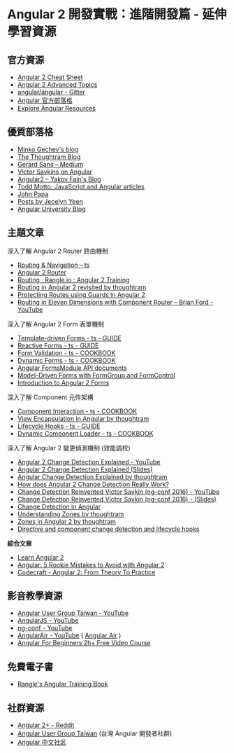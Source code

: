 # Angular 2 開發實戰：進階開發篇 - 延伸學習資源

## 官方資源
- [Angular 2 Cheat Sheet](https://angular.io/docs/ts/latest/guide/cheatsheet.html)
- [Angular 2 Advanced Topics](https://angular.io/docs/ts/latest/guide/ngmodule.html)
- [angular/angular - Gitter](https://gitter.im/angular/angular)
- [Angular 官方部落格](http://angularjs.blogspot.tw/)
- [Explore Angular Resources](https://angular.io/resources/)


## 優質部落格
- [Minko Gechev's blog](http://blog.mgechev.com/)
- [The Thoughtram Blog](https://blog.thoughtram.io/categories/angular-2/)
- [Gerard Sans – Medium](https://medium.com/@gerard.sans)
- [Victor Savki](https://vsavkin.com/)[ns on Angular](https://vsavkin.com/)
- [Angular2 – Yakov Fain's Blog](https://yakovfain.com/category/angular2/)
- [Todd Motto: JavaScript and Angular articles](https://toddmotto.com/)
- [John Papa](https://johnpapa.net/)
- [Posts by Jecelyn Yeen](https://pub.scotch.io/@jecelyn)
- [Angular Universit](http://blog.angular-university.io/)[y Blog](http://blog.angular-university.io/)


## 主題文章

深入了解 Angular 2 Router 路由機制

- [Routing & Navigation – ts](https://angular.io/docs/ts/latest/guide/router.html)
- [Angular 2 Router](https://vsavkin.com/angular-2-router-d9e30599f9ea)
- [Routing · Rangle.io : Angular 2 Training](https://angular-2-training-book.rangle.io/handout/routing/)
- [Routing in Angular 2 revisited by thoughtram](http://blog.thoughtram.io/angular/2016/06/14/routing-in-angular-2-revisited.html)
- [Protecting Routes using Guards in Angular 2](http://blog.thoughtram.io/angular/2016/07/18/guards-in-angular-2.html)
- [Routing in Eleven Dimensions with Component Router – Brian Ford - YouTube](https://www.youtube.com/watch?v=z1NB-HG0ZH4)

深入了解 Angular 2 Form 表單機制

- [Template-driven Forms - ts - GUIDE](https://angular.io/docs/ts/latest/guide/forms.html)
- [Reactive Forms - ts - GUIDE](https://angular.io/docs/ts/latest/guide/reactive-forms.html)
- [Form Validation - ts - COOKBOOK](https://angular.io/docs/ts/latest/cookbook/form-validation.html)
- [Dynamic Forms - ts - COOKBOOK](https://angular.io/docs/ts/latest/cookbook/dynamic-form.html)
- [Angular FormsModule API documents](https://angular.io/docs/ts/latest/api/forms/index)
- [Model-Driven Forms with FormGroup and FormControl](https://scotch.io/tutorials/using-angular-2s-model-driven-forms-with-formgroup-and-formcontrol)
- [Introduction to Angular 2 Forms](http://blog.angular-university.io/introduction-to-angular-2-forms-template-driven-vs-model-driven/)

深入了解 Component 元件架構

- [Component Interaction - ts - COOKBOOK](https://angular.io/docs/ts/latest/cookbook/component-communication.html)
- [View Encapsulation in Angular by thoughtram](https://blog.thoughtram.io/angular/2015/06/29/shadow-dom-strategies-in-angular2.html)
- [Lifecycle Hooks - ts - GUIDE](https://angular.io/docs/ts/latest/guide/lifecycle-hooks.html)
- [Dynamic Component Loader - ts - COOKBOOK](https://angular.io/docs/ts/latest/cookbook/dynamic-component-loader.html)

深入了解 Angular 2 變更偵測機制 (效能調校)

- [Angular 2 Change Detection Explained - YouTube](https://www.youtube.com/watch?v=CUxD91DWkGM)
- [Angular 2 Change Detection Explained (Slides)](http://pascalprecht.github.io/slides/angular-2-change-detection-explained/)
- [Angular Change Detection Explained by thoughtram](https://blog.thoughtram.io/angular/2016/02/22/angular-2-change-detection-explained.html)
- [How does Angular 2 Change Detection Really Work?](http://blog.angular-university.io/how-does-angular-2-change-detection-really-work/)
- [Change Detection Reinvented Victor Savkin (ng-conf 2016) - YouTube](https://www.youtube.com/watch?v=jvKGQSFQf10)
- [Change Detection Reinvented Victor Savkin (ng-conf 2016) - (Slides)](http://goo.gl/MY0f8q)
- [Change Detection in Angular](https://vsavkin.com/change-detection-in-angular-2-4f216b855d4c)
- [Understanding Zones by thoughtram](http://blog.thoughtram.io/angular/2016/01/22/understanding-zones.html)
- [Zones in Angular 2 by thoughtram](http://blog.thoughtram.io/angular/2016/02/01/zones-in-angular-2.html)
- [Directive and component change detection and lifecycle hooks](https://angular.io/docs/ts/latest/guide/cheatsheet.html)

**綜合文章**

- [Learn Angular 2](http://learnangular2.com/)
- [Angular: 5 Rookie Mistakes to Avoid with Angular 2](http://angularjs.blogspot.tw/2016/04/5-rookie-mistakes-to-avoid-with-angular.html)
- [Codecraft - Angular 2: From Theory To Practice](https://ng2.codecraft.tv/quickstart/overview/)


## 影音教學資源
- [Angular User Group Taiwan - YouTube](https://www.youtube.com/c/AngularUserGroupTaiwan)
- [Angular](https://www.youtube.com/channel/UCdCOpvRk1lsBk26ePGDPLpQ)[JS - YouTube](https://www.youtube.com/user/angularjs)
- [ng-conf - YouTube](https://www.youtube.com/user/ngconfvideos/playlists)
- [AngularAir - YouTube](https://www.youtube.com/channel/UCdCOpvRk1lsBk26ePGDPLpQ)  ( [Angular Air](https://angularair.com/) )
- [Angular For Beginners 2h+ Free Video Course](http://beginners.angular-university.io/)


## 免費電子書
- [Rangle's Angular Training Book](https://angular-2-training-book.rangle.io/)


## 社群資源
- [Angular 2+ - Reddit](https://www.reddit.com/r/Angular2/)
- [Angular User Group Taiwan](http://angular.tw) (台灣 Angular 開發者社群)
- [Angular 中文社区](http://community.angular.cn/)

